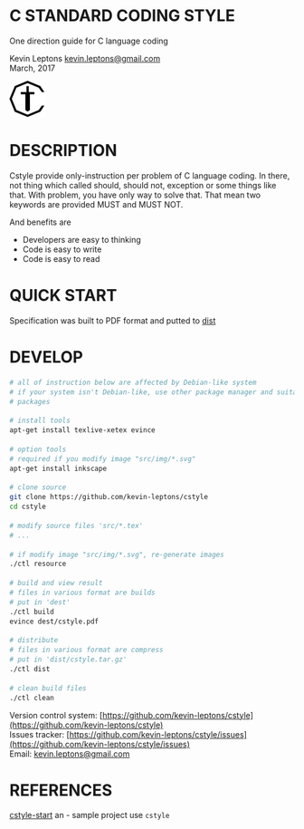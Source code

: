 # C STANDARD CODING STYLE

One direction guide for C language coding

Kevin Leptons <kevin.leptons@gmail.com> <br>
March, 2017

![cstyle](src/img/cstyle-64.png)

# DESCRIPTION

Cstyle provide only-instruction per problem of C language coding. In there,
not thing which called should, should not, exception or some things like that.
With problem, you have only way to solve that. That mean two
keywords are provided MUST and MUST NOT.

And benefits are

- Developers are easy to thinking
- Code is easy to write
- Code is easy to read

# QUICK START

Specification was built to PDF format and putted to [dist](dist/)

# DEVELOP

```bash
# all of instruction below are affected by Debian-like system
# if your system isn't Debian-like, use other package manager and suitable
# packages

# install tools
apt-get install texlive-xetex evince

# option tools
# required if you modify image "src/img/*.svg"
apt-get install inkscape

# clone source
git clone https://github.com/kevin-leptons/cstyle
cd cstyle

# modify source files 'src/*.tex'
# ...

# if modify image "src/img/*.svg", re-generate images
./ctl resource

# build and view result
# files in various format are builds
# put in 'dest'
./ctl build
evince dest/cstyle.pdf

# distribute
# files in various format are compress
# put in 'dist/cstyle.tar.gz'
./ctl dist

# clean build files
./ctl clean
```

Version control system:
[https://github.com/kevin-leptons/cstyle](https://github.com/kevin-leptons/cstyle) <br>
Issues tracker: [https://github.com/kevin-leptons/cstyle/issues](https://github.com/kevin-leptons/cstyle/issues) <br>
Email: <kevin.leptons@gmail.com>

# REFERENCES

[cstyle-start](https://github.com/kevin-leptons/cstyle-start)
an - sample project use `cstyle`
